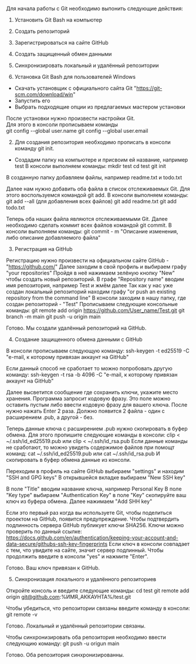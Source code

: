 Для начала работы с Git необходимо выпонить следующие действия:
1. Установить Git Bash на компьютер
2. Создать репозиторий
3. Зарегистрироваться на сайте GitHub
4. Создать защищенный обмен данными
5. Синхронизировать локальный и удалённый репозитории

1. Установка Git Bash для пользователей Windows
- Скачать установщик с официального сайта Git "https://git-scm.com/download/win"
- Запустить его
- Выбрать подходящие опции из предлагаемых мастером установки

После установки нужно произвести настройки Git.  
Для этого в консоли прописываем команды   
git config --global user.name
git config --global user.email



2. Для создания репозитория необходимо прописать в консоли команду git init.

- Создадим папку на компьютере и присвоим ей название, например test
В консоли выполняем команды: 
mkdir test 
cd test
git init 

В созданную папку добавляем файлы, например readme.txt и todo.txt

Далее нам нужно добавить оба файла в список отслеживаемых Git. Для этого воспользуемся командой git add.
В консоли выполняем команды: 
git add --all (для добавления всех файлов)
git add readme.txt
git add todo.txt

Теперь оба наших файла являются отслеживаемыми Git. Далее необходимо сделать коммит всех файлов командой git commit.
В консоли выполняем команды:
git commit - m "Описание изменения, либо описание добавляемого файла"


3. Регистрация на GitHub

Регистрацию нужно произвести на официальном сайте GitHub - "https://github.com/"
Далее заходим в свой профиль и выбираем графу "your repositories"
Пройдя в неё нажимаем зелёную кнопку "New" чтобы создать новый репозиторий. 
В графе "Repository name" вводим имя репозитория, например Test и жмём далее
Так как у нас уже создан локальный репозиторий находим графу "or push an existing repository from the command line"
В консоли заходим в нашу папку, где создан репозиторий - "Test"
Прописываем следующие консольные команды: 
git remote add origin https://github.com/User_name/Test.git
  git branch -m main
  git push -u origin main

Готово. Мы создали удалённый репозиторий на GitHub.

4. Создание защищенного обмена данными с GitHub

В консоли прописываем следующую команду: 
ssh-keygen -t ed25519 -C "e-mail, к которому привязан аккаунт на GitHub"

Если данный способ не сработает то можно попробовать другую команду:
ssh-keygen -t rsa -b 4096 -C "e-mail, к которому привязан аккаунт на GitHub"

Далее высветится сообщение где сохранить ключи, укажите место хранения. 
Программа запросит кодовую фразу. 
Это поле можно оставить пустым либо ввести кодовую фразу для вашего ключа.
После нужно нажать Enter 2 раза. 
Должно появится 2 файла - один с расширением .pub, а другой - без.

Теперь данные ключа с расширением .pub нужно скопировать в буфер обмена. 
Для этого пропишите следующие команды в консоли:
clip < ~/.ssh/id_ed25519.pub
или
clip < ~/.ssh/id_rsa.pub
Если данные команды не сработают, то можно увидеть содержимое файлов при помощт команд:
cat ~/.ssh/id_ed25519.pub
или
cat ~/.ssh/id_rsa.pub
И скопировать в буфер обмена данные из консоли. 

Переходим в профиль на сайте GitHub выбираем "settings" и находим "SSH and GPG keys"
В открывшейся вкладке выбираем "New SSH key"

В поле "Title" вводим название ключа, например Personal Key
В поле "Key type" выбираем "Authentication Key"
в поле "Key" скопируйте ваш ключ из буфера обмена.
Далее нажимаем "Add SHH key"

Если это первый раз когда вы используете Git, чтобы поделиться проектом на GitHub, появится предупреждение. 
Чтобы подтвердить подлинность сервера GitHub публикует ключи SHA256. 
Ключи можно проверить по данный ссылке: https://docs.github.com/en/authentication/keeping-your-account-and-data-secure/githubs-ssh-key-fingerprints
Если ключ в консоли совпадает с тем, что увидите на сайте, значит сервер подлинный.
Чтобы продолжить введите в консоли "yes" и нажмите "Enter". 

Готово. Ваш ключ привязан к GitHub. 

5. Синхронизация локального и удалённого репозиториев

Откройте консоль и введите следующие команды: 
cd test
git remote add origin git@github.com:%ИМЯ_АККАУНТА%/test.git

Чтобы убедиться, что репозитории связаны введите команду в консоли:
git remote -v

Готово. Локальный и удалённый репозитории связаны. 

Чтобы синхронизировать оба репозитория необходимо ввести следующию команду:
git push -u origun main

Готово. Оба репозитория синхронизированны. 
